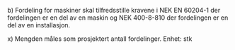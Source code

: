 b) Fordeling for maskiner skal tilfredsstille kravene i NEK EN 60204-1 der fordelingen er en del av en maskin og NEK 400-8-810 der fordelingen er en del av en installasjon.

x) Mengden måles som prosjektert antall fordelinger. Enhet: stk

